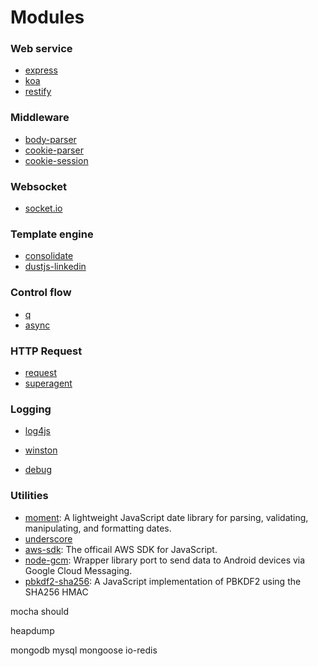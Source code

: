 # Modules

### Web service
- [express](https://github.com/expressjs/express/?_ga=1.20494328.1517927487.1386211128)
- [koa](https://github.com/koajs/koa)
- [restify](https://github.com/restify/node-restify)


### Middleware
- [body-parser](https://github.com/expressjs/body-parser)
- [cookie-parser](https://github.com/expressjs/cookie-parser)
- [cookie-session](https://github.com/expressjs/cookie-session)

### Websocket
- [socket.io](https://github.com/socketio/socket.io)

### Template engine
- [consolidate](https://github.com/tj/consolidate.js/)
- [dustjs-linkedin](https://github.com/linkedin/dustjs)

### Control flow
- [q](https://github.com/kriskowal/q)
- [async](https://github.com/caolan/async)

### HTTP Request
- [request](https://github.com/request/request)
- [superagent](https://github.com/visionmedia/superagent)

### Logging
- [log4js](https://github.com/nomiddlename/log4js-node)
- [winston](https://github.com/winstonjs/winston)

- [debug](https://github.com/visionmedia/debug)

### Utilities
- [moment](https://github.com/moment/moment): A lightweight JavaScript date library for parsing, validating, manipulating, and formatting dates.
- [underscore](https://github.com/jashkenas/underscore)
- [aws-sdk](https://github.com/aws/aws-sdk-js): The officail AWS SDK for JavaScript.
- [node-gcm](https://github.com/ToothlessGear/node-gcm): Wrapper library port to send data to Android devices via Google Cloud Messaging.
- [pbkdf2-sha256](https://github.com/cryptocoinjs/pbkdf2-sha256): A JavaScript implementation of PBKDF2 using the SHA256 HMAC

mocha
should

heapdump

mongodb
mysql
mongoose
io-redis